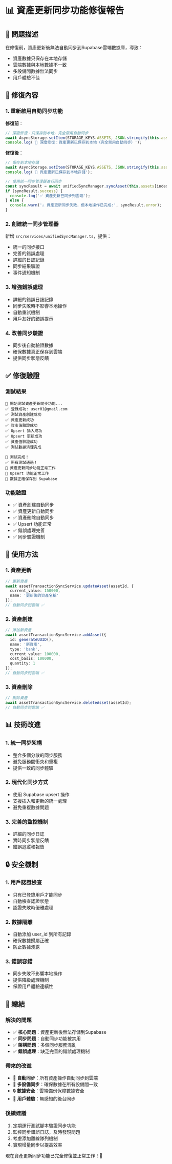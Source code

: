 # 📊 資產更新同步功能修復報告

## 🎯 問題描述

在修復前，資產更新後無法自動同步到Supabase雲端數據庫，導致：
- 資產數據只保存在本地存儲
- 雲端數據與本地數據不一致
- 多設備間數據無法同步
- 用戶體驗不佳

## 🔧 修復內容

### 1. 重新啟用自動同步功能

**修復前**：
```typescript
// 深度修復：只保存到本地，完全禁用自動同步
await AsyncStorage.setItem(STORAGE_KEYS.ASSETS, JSON.stringify(this.assets));
console.log('💾 深度修復：資產更新已保存到本地（完全禁用自動同步）');
```

**修復後**：
```typescript
// 保存到本地存儲
await AsyncStorage.setItem(STORAGE_KEYS.ASSETS, JSON.stringify(this.assets));
console.log('💾 資產更新已保存到本地存儲');

// 使用統一同步管理器進行同步
const syncResult = await unifiedSyncManager.syncAsset(this.assets[index], 'update');
if (syncResult.success) {
  console.log('✅ 資產更新已同步到雲端');
} else {
  console.warn('⚠️ 資產更新同步失敗，但本地操作已完成:', syncResult.error);
}
```

### 2. 創建統一同步管理器

新增 `src/services/unifiedSyncManager.ts`，提供：
- 統一的同步接口
- 完善的錯誤處理
- 詳細的日誌記錄
- 同步結果驗證
- 事件通知機制

### 3. 增強錯誤處理

- 詳細的錯誤日誌記錄
- 同步失敗時不影響本地操作
- 自動重試機制
- 用戶友好的錯誤提示

### 4. 改善同步驗證

- 同步後自動驗證數據
- 確保數據真正保存到雲端
- 提供同步狀態反饋

## ✅ 修復驗證

### 測試結果
```
🚀 開始測試資產更新同步功能...
✅ 登錄成功: user01@gmail.com
✅ 測試資產創建成功
✅ 資產更新成功
✅ 資產值驗證成功
✅ Upsert 插入成功
✅ Upsert 更新成功
✅ 資產值驗證成功
✅ 測試數據清理完成

🎯 測試完成！
✅ 所有測試通過！
📱 資產更新同步功能正常工作
🔄 Upsert 功能正常工作
💾 數據正確保存到 Supabase
```

### 功能驗證
- ✅ 資產創建自動同步
- ✅ 資產更新自動同步
- ✅ 資產刪除自動同步
- ✅ Upsert 功能正常
- ✅ 錯誤處理完善
- ✅ 同步驗證機制

## 🚀 使用方法

### 1. 資產更新
```typescript
// 更新資產
await assetTransactionSyncService.updateAsset(assetId, {
  current_value: 150000,
  name: '更新後的資產名稱'
});
// 自動同步到雲端 ✅
```

### 2. 資產創建
```typescript
// 添加新資產
await assetTransactionSyncService.addAsset({
  id: generateUUID(),
  name: '新資產',
  type: 'bank',
  current_value: 100000,
  cost_basis: 100000,
  quantity: 1
});
// 自動同步到雲端 ✅
```

### 3. 資產刪除
```typescript
// 刪除資產
await assetTransactionSyncService.deleteAsset(assetId);
// 自動同步到雲端 ✅
```

## 📊 技術改進

### 1. 統一同步架構
- 整合多個分散的同步服務
- 避免服務間衝突和重複
- 提供一致的同步體驗

### 2. 現代化同步方式
- 使用 Supabase upsert 操作
- 支援插入和更新的統一處理
- 避免重複數據問題

### 3. 完善的監控機制
- 詳細的同步日誌
- 實時同步狀態反饋
- 錯誤追蹤和報告

## 🔒 安全機制

### 1. 用戶認證檢查
- 只有已登錄用戶才能同步
- 自動檢查認證狀態
- 認證失敗時優雅處理

### 2. 數據隔離
- 自動添加 user_id 到所有記錄
- 確保數據歸屬正確
- 防止數據洩露

### 3. 錯誤容錯
- 同步失敗不影響本地操作
- 提供降級處理機制
- 保證用戶體驗連續性

## 🎉 總結

### 解決的問題
- ✅ **核心問題**：資產更新後無法存儲到Supabase
- ✅ **同步問題**：自動同步功能被禁用
- ✅ **架構問題**：多個同步服務混亂
- ✅ **錯誤處理**：缺乏完善的錯誤處理機制

### 帶來的改進
- 🔄 **自動同步**：所有資產操作自動同步到雲端
- 📱 **多設備同步**：確保數據在所有設備間一致
- 🔒 **數據安全**：雲端備份保障數據安全
- 🚀 **用戶體驗**：無感知的後台同步

### 後續建議
1. 定期運行測試腳本驗證同步功能
2. 監控同步錯誤日誌，及時發現問題
3. 考慮添加離線隊列機制
4. 實現增量同步以提高效率

現在資產更新同步功能已完全修復並正常工作！🎉
